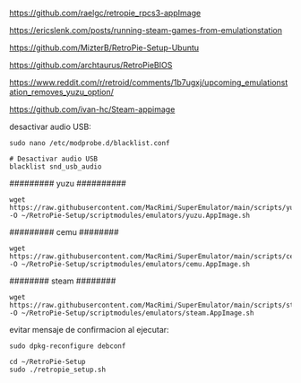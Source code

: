 https://github.com/raelgc/retropie_rpcs3-appImage

https://ericslenk.com/posts/running-steam-games-from-emulationstation

https://github.com/MizterB/RetroPie-Setup-Ubuntu

https://github.com/archtaurus/RetroPieBIOS

https://www.reddit.com/r/retroid/comments/1b7ugxj/upcoming_emulationstation_removes_yuzu_option/

https://github.com/ivan-hc/Steam-appimage



desactivar audio USB:
```
sudo nano /etc/modprobe.d/blacklist.conf
```
```
# Desactivar audio USB
blacklist snd_usb_audio
```
######### yuzu ##########
```
wget https://raw.githubusercontent.com/MacRimi/SuperEmulator/main/scripts/yuzu.AppImage.sh -O ~/RetroPie-Setup/scriptmodules/emulators/yuzu.AppImage.sh
```

######### cemu ########
```
wget https://raw.githubusercontent.com/MacRimi/SuperEmulator/main/scripts/cemu.AppImage.sh -O ~/RetroPie-Setup/scriptmodules/emulators/cemu.AppImage.sh
```
######## steam ########
```
wget https://raw.githubusercontent.com/MacRimi/SuperEmulator/main/scripts/steam.AppImage.sh -O ~/RetroPie-Setup/scriptmodules/emulators/steam.AppImage.sh
```
evitar mensaje de confirmacion al ejecutar:
```
sudo dpkg-reconfigure debconf
```
```
cd ~/RetroPie-Setup
sudo ./retropie_setup.sh
```

